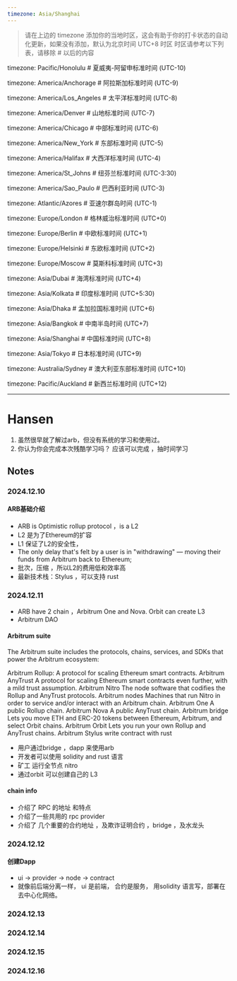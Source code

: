 ```yaml
---
timezone: Asia/Shanghai
---
```


> 请在上边的 timezone 添加你的当地时区，这会有助于你的打卡状态的自动化更新，如果没有添加，默认为北京时间 UTC+8 时区
> 时区请参考以下列表，请移除 # 以后的内容

timezone: Pacific/Honolulu # 夏威夷-阿留申标准时间 (UTC-10)

timezone: America/Anchorage # 阿拉斯加标准时间 (UTC-9)

timezone: America/Los_Angeles # 太平洋标准时间 (UTC-8)

timezone: America/Denver # 山地标准时间 (UTC-7)

timezone: America/Chicago # 中部标准时间 (UTC-6)

timezone: America/New_York # 东部标准时间 (UTC-5)

timezone: America/Halifax # 大西洋标准时间 (UTC-4)

timezone: America/St_Johns # 纽芬兰标准时间 (UTC-3:30)

timezone: America/Sao_Paulo # 巴西利亚时间 (UTC-3)

timezone: Atlantic/Azores # 亚速尔群岛时间 (UTC-1)

timezone: Europe/London # 格林威治标准时间 (UTC+0)

timezone: Europe/Berlin # 中欧标准时间 (UTC+1)

timezone: Europe/Helsinki # 东欧标准时间 (UTC+2)

timezone: Europe/Moscow # 莫斯科标准时间 (UTC+3)

timezone: Asia/Dubai # 海湾标准时间 (UTC+4)

timezone: Asia/Kolkata # 印度标准时间 (UTC+5:30)

timezone: Asia/Dhaka # 孟加拉国标准时间 (UTC+6)

timezone: Asia/Bangkok # 中南半岛时间 (UTC+7)

timezone: Asia/Shanghai # 中国标准时间 (UTC+8)

timezone: Asia/Tokyo # 日本标准时间 (UTC+9)

timezone: Australia/Sydney # 澳大利亚东部标准时间 (UTC+10)

timezone: Pacific/Auckland # 新西兰标准时间 (UTC+12)

---

# Hansen

1. 虽然很早就了解过arb，但没有系统的学习和使用过。
2. 你认为你会完成本次残酷学习吗？  应该可以完成 ，抽时间学习 

## Notes

<!-- Content_START -->

### 2024.12.10

#### ARB基础介绍

- ARB is Optimistic rollup protocol ，is a L2  
- L2 是为了Ethereum的扩容
- L1 保证了L2的安全性，
- The only delay that's felt by a user is in "withdrawing" — moving their funds from Arbitrum back to Ethereum;
- 批次，压缩 ，所以L2的费用低和效率高
- 最新技术栈：Stylus ，可以支持 rust 

### 2024.12.11

- ARB have 2 chain ，Arbitrum One   and  Nova. Orbit can create L3
- Arbitrum DAO  

#### Arbitrum suite

The Arbitrum suite includes the protocols, chains, services, and SDKs that power the Arbitrum ecosystem:

Arbitrum Rollup:	A protocol for scaling Ethereum smart contracts.
Arbitrum AnyTrust	A protocol for scaling Ethereum smart contracts even further, with a mild trust assumption.
Arbitrum Nitro	The node software that codifies the Rollup and AnyTrust protocols.
Arbitrum nodes	Machines that run Nitro in order to service and/or interact with an Arbitrum chain.
Arbitrum One	A public Rollup chain.
Arbitrum Nova	A public AnyTrust chain.
Arbitrum bridge	Lets you move ETH and ERC-20 tokens between Ethereum, Arbitrum, and select Orbit chains.
Arbitrum Orbit	Lets you run your own Rollup and AnyTrust chains.
Arbitrum Stylus  write contract with rust  

- 用户通过bridge ，dapp 来使用arb 
- 开发者可以使用  solidity and rust 语言  
- 矿工 运行全节点 nitro 
- 通过orbit 可以创建自己的 L3  

#### chain info  

- 介绍了 RPC 的地址 和特点 
- 介绍了一些共用的 rpc provider  
- 介绍了 几个重要的合约地址 ，及欺诈证明合约 ，bridge ，及水龙头

### 2024.12.12

#### 创建Dapp 
- ui -> provider -> node -> contract
- 就像前后端分离一样，   ui 是前端， 合约是服务， 用solidity 语言写，部署在去中心化网络。

### 2024.12.13


### 2024.12.14

### 2024.12.15

### 2024.12.16

<!-- Content_END -->
